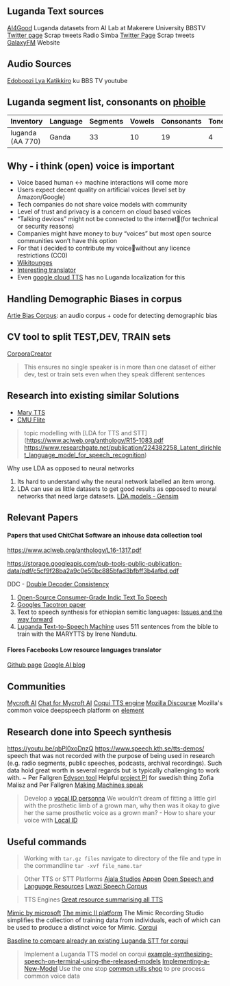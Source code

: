 ## Luganda Text sources
[AI4Good](https://github.com/AI-Lab-Makerere/Data4Good) Luganda datasets from AI Lab at Makerere University
BBSTV [Twitter page](https://twitter.com/bbstvug) Scrap tweets
Radio Simba [Twitter Page](https://twitter.com/simbaradio) Scrap tweets
[GalaxyFM](https://www.galaxyfm.co.ug/luganda/) Website

## Audio Sources
[Edoboozi Lya Katikkiro](https://youtu.be/pOiupNeTibQ) ku BBS TV youtube


## Luganda segment list, consonants on [phoible](https://phoible.org/inventories/view/770#tipa)

| Inventory	| Language | Segments |Vowels | Consonants| Tones |
|-----------|----------|----------|-------|-----------|-------|
| luganda (AA 770)|	Ganda	|33	|10	|19	|4 |

##  Why - i think (open) voice is important
- Voice based human <-> machine interactions will come more
- Users expect decent quality on artificial voices (level set by Amazon/Google)
- Tech companies do not share voice models with community
- Level of trust and privacy is a concern on cloud based voices
- “Talking devices” might not be connected to the internet(for technical or security reasons)
- Companies might have money to buy “voices” but most open source communities won’t have this option
- For that i decided to contribute my voicewithout any licence restrictions (CC0)
- [Wikitounges](https://www.youtube.com/watch?v=AYgWSuv00pc)
- [Interesting translator](https://www.microsoft.com/en-us/translator/education/microsoft-teams-multilingual-meeting/)
- Even [google  cloud TTS](https://cloud.google.com/text-to-speech/docs/voices) has no Luganda localization for this
## Handling Demographic Biases in corpus
[Artie Bias Corpus](https://github.com/artie-inc/artie-bias-corpus): an audio corpus + code for detecting demographic bias 

## CV tool to split TEST,DEV, TRAIN sets
[CorporaCreator](https://github.com/mozilla/CorporaCreator)
> This ensures no single speaker is in more than one dataset of either dev, test or train sets even when they speak different sentences

## Research into existing similar Solutions
- [Mary TTS](http://mary.dfki.de/)
- [CMU Flite](http://www.festvox.org/flite/)
> topic modelling with [LDA for TTS and STT](https://www.aclweb.org/anthology/R15-1083.pdf
https://www.researchgate.net/publication/224382258_Latent_dirichlet_language_model_for_speech_recognition)

Why use LDA as opposed to neural networks
1. Its hard to understand why the neural network labelled an item wrong.
2. LDA can use as little datasets to get good results as opposed to neural networks that need large datasets.
[LDA models - Gensim](https://radimrehurek.com/gensim_3.8.3/models/ldamodel.html)

## Relevant Papers
#### Papers that used ChitChat Software an inhouse data collection tool
https://www.aclweb.org/anthology/L16-1317.pdf

https://storage.googleapis.com/pub-tools-public-publication-data/pdf/c5cf9f28ba2a9c0e50bc885bfad3bfbff3b4afbd.pdf

DDC - [Double Decoder Consistency](https://erogol.com/solving-attention-problems-of-tts-models-with-double-decoder-consistency/)



1. [Open-Source Consumer-Grade Indic Text To Speech](https://www.cs.cmu.edu/~awb/papers/aup_ssw9_2016.pdf)
2. [Googles Tacotron paper](https://arxiv.org/pdf/1703.10135.pdf)
3. Text to speech synthesis for ethiopian semitic languages: [Issues and the way forward](https://ieeexplore.ieee.org/document/7331949/authors#authors) 
4. [Luganda Text-to-Speech Machine](https://arxiv.org/ftp/arxiv/papers/2005/2005.05447.pdf) uses 511 sentences from the bible to train with the MARYTTS by Irene Nandutu. 

#### Flores Facebooks Low resource languages translator
[Github page](https://github.com/facebookresearch/flores)
[Google AI blog](https://ai.googleblog.com/search/label/TTS)


## Communities
[Mycroft AI](https://community.mycroft.ai/)
[Chat for Mycroft AI](https://chat.mycroft.ai)
[Coqui TTS engine](https://gitter.im/coqui-ai/TTS)
[Mozilla Discourse](https://discourse.mozilla.org/search?q=text%20to%20speech)
Mozilla's common voice deepspeech platform on [element](https://app.element.io/#/room/#common-voice:mozilla.org)

## Research done into Speech synthesis
https://youtu.be/qbPl0xoDnzQ
https://www.speech.kth.se/tts-demos/
speech that was not recorded with the purpose of being used in research (e.g. radio segments, public speeches, podcasts, archival recordings). Such data hold great worth in several regards but is typically challenging to work with.  ~ 
Per Fallgren 
[Edyson tool](https://github.com/perfall/Edyson)
Helpful [project PI](https://glottolog.org/resource/languoid/id/gand1255) for swedish thing Zofia Malisz and Per Fallgren
[Making Machines speak](https://www.youtube.com/watch?v=m-Uwb-Bg144&t=2303s)

> Develop a [vocal ID personna](https://vocalid.ai/about-us/)
We wouldn’t dream of fitting a little girl with the prosthetic limb of a grown man, why then was it okay to give her the same prosthetic voice as a grown man? - 
How to share your voice with [Local ID](https://vocalid.ai/voicebank/)


## Useful commands
> Working with `tar.gz files`
navigate to directory of the file and type in the commandline
`tar -xvf file_name.tar` 

> Other TTS or STT Platforms
[Ajala Studios](https://thespindle.org/project/speech-technologies-for-addressing-digital-access-in-africa/)
[Appen](https://appen.com/datasets/english-to-swahili-audio-recording-and-transcription/)
[Open Speech and Language Resources](https://openslr.org/)
[Lwazi Speech Corpus](https://sites.google.com/site/lwazispeechcorpus/)



> TTS Engines
[Great resource summarising all TTS](https://mycroft-ai.gitbook.io/docs/using-mycroft-ai/customizations/tts-engine#amazon-polly
)

[Mimic by microsoft](https://mycroft-ai.gitbook.io/docs/mycroft-technologies/mimic-overview)
[The mimic II platform](https://mycroft.ai/blog/mimic-2-is-live/)
The Mimic Recording Studio simplifies the collection of training data from individuals, each of which can be used to produce a distinct voice for Mimic.
[Corqui](https://coqui.ai/code)

[Baseline to compare already an existing Luganda STT for corqui](https://coqui.ai/luganda/itml/v0.1.0#model-details)

> Implement a Luganda TTS model on corqui
[example-synthesizing-speech-on-terminal-using-the-released-models](https://github.com/coqui-ai/TTS#example-synthesizing-speech-on-terminal-using-the-released-models)
[Implementing-a-New-Model](https://github.com/coqui-ai/TTS/wiki/Implementing-a-New-Model-in-%F0%9F%90%B8TTS)
Use the one stop [common utils shop](https://github.com/ftyers/commonvoice-utils) to pre process common voice data


 